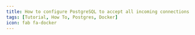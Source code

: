 ```yaml
---
title: How to configure PostgreSQL to accept all incoming connections
tags: [Tutorial, How To, Postgres, Docker]
icon: fab fa-docker
---
```


